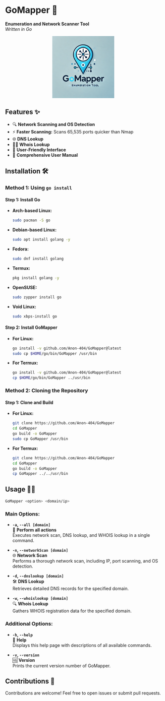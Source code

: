 
# GoMapper 🚀
**Enumeration and Network Scanner Tool**  
*Written in Go*

<div align="center">
  <img src="https://raw.githubusercontent.com/Anon-404/My-assets/main/GoMapper/GoMapper.jpg" alt="GoMapper Logo" width="200"/>
</div>

## Features ✨
- 🔍 **Network Scanning and OS Detection**
- ⚡ **Faster Scanning:** Scans 65,535 ports quicker than Nmap
- 🌐 **DNS Lookup**
- 🕵️‍♂️ **Whois Lookup**
- 🎯 **User-Friendly Interface**
- 📖 **Comprehensive User Manual**

## Installation 🛠️

### Method 1: Using `go install`

#### Step 1: Install Go
- **Arch-based Linux:**
  ```bash
  sudo pacman -S go
  ```
- **Debian-based Linux:**
  ```bash
  sudo apt install golang -y
  ```
- **Fedora:**
  ```bash
  sudo dnf install golang
  ```
- **Termux:**
  ```bash
  pkg install golang -y
  ```

- **OpenSUSE:**
  ```bash
  sudo zypper install go
  ```
- **Void Linux:**
  ```bash
  sudo xbps-install go
  ```

#### Step 2: Install GoMapper
- **For Linux:**
  ```bash
  go install -v github.com/Anon-404/GoMapper@latest
  sudo cp $HOME/go/bin/GoMapper /usr/bin
  ```
- **For Termux:**
  ```bash
  go install -v github.com/Anon-404/GoMapper@latest
  cp $HOME/go/bin/GoMapper ../usr/bin
  ```

### Method 2: Cloning the Repository

#### Step 1: Clone and Build
- **For Linux:**
  ```bash
  git clone https://github.com/Anon-404/GoMapper
  cd GoMapper
  go build -o GoMapper
  sudo cp GoMapper /usr/bin
  ```
- **For Termux:**
  ```bash
  git clone https://github.com/Anon-404/GoMapper
  cd GoMapper
  go build -o GoMapper
  cp GoMapper ../../usr/bin
  ```

## Usage 🧑‍💻

```bash
GoMapper <option> <domain/ip>
```

### Main Options:
- **`-a`, `--all [domain]`**  
  🔗 **Perform all actions**  
  Executes network scan, DNS lookup, and WHOIS lookup in a single command.

- **`-n`, `--networkScan [domain]`**  
  🌐 **Network Scan**  
  Performs a thorough network scan, including IP, port scanning, and OS detection.

- **`-d`, `--dnslookup [domain]`**  
  🛠 **DNS Lookup**  
  Retrieves detailed DNS records for the specified domain.

- **`-w`, `--whoislookup [domain]`**  
  🔍 **Whois Lookup**  
  Gathers WHOIS registration data for the specified domain.

### Additional Options:
- **`-h`, `--help`**  
  📝 **Help**  
  Displays this help page with descriptions of all available commands.

- **`-v`, `--version`**  
  🆚 **Version**  
  Prints the current version number of GoMapper.


## Contributions 🤝
Contributions are welcome! Feel free to open issues or submit pull requests.
